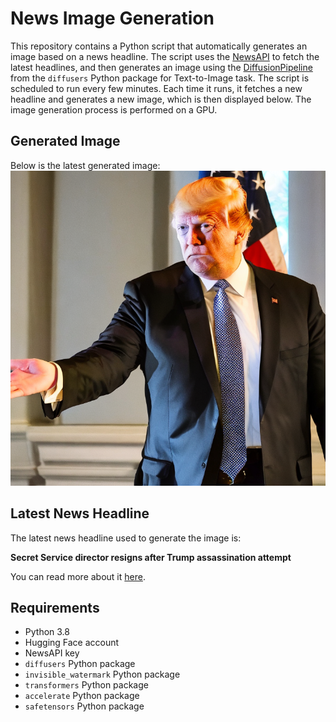 # News Image Generation
This repository contains a Python script that automatically generates an image based on a news headline. The script uses the [NewsAPI](https://newsapi.org/) to fetch the latest headlines, and then generates an image using the [DiffusionPipeline](https://github.com/huggingface/diffusers) from the `diffusers` Python package for Text-to-Image task.
The script is scheduled to run every few minutes. Each time it runs, it fetches a new headline and generates a new image, which is then displayed below. The image generation process is performed on a GPU.

## Generated Image
Below is the latest generated image:
![Generated Image](image.png)

## Latest News Headline
The latest news headline used to generate the image is:

**Secret Service director resigns after Trump assassination attempt**

You can read more about it [here](https://news.google.com/rss/articles/CBMiTmh0dHBzOi8vd3d3LmF4aW9zLmNvbS8yMDI0LzA3LzIzL2tpbWJlcmx5LWNoZWF0bGUtcmVzaWducy1zZWNyZXQtc2VydmljZS10cnVtcNIBAA?oc=5).

## Requirements
- Python 3.8
- Hugging Face account
- NewsAPI key
- `diffusers` Python package
- `invisible_watermark` Python package
- `transformers` Python package
- `accelerate` Python package
- `safetensors` Python package
